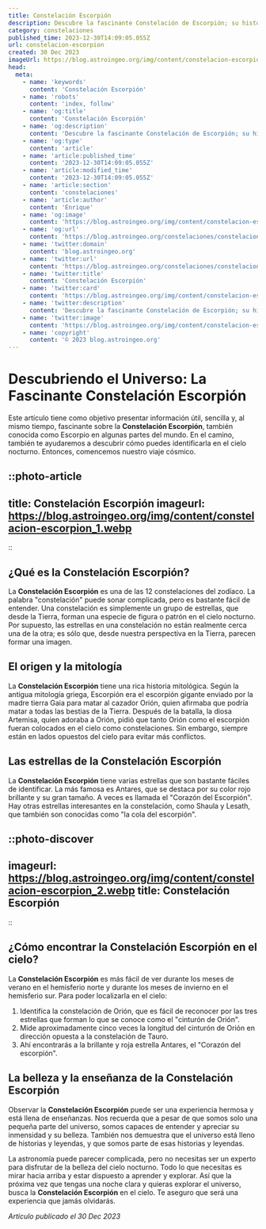 ```yaml
---
title: Constelación Escorpión
description: Descubre la fascinante Constelación de Escorpión; su historia, estrellas principales y cómo ubicarla en el cielo nocturno. ¡Sumérgete en el universo con nosotros!
category: constelaciones
published_time: 2023-12-30T14:09:05.055Z
url: constelacion-escorpion
created: 30 Dec 2023
imageUrl: https://blog.astroingeo.org/img/content/constelacion-escorpion_3.webp
head:
  meta:
    - name: 'keywords'
      content: 'Constelación Escorpión'
    - name: 'robots'
      content: 'index, follow'
    - name: 'og:title'
      content: 'Constelación Escorpión'
    - name: 'og:description'
      content: 'Descubre la fascinante Constelación de Escorpión; su historia, estrellas principales y cómo ubicarla en el cielo nocturno. ¡Sumérgete en el universo con nosotros!'
    - name: 'og:type'
      content: 'article'
    - name: 'article:published_time'
      content: '2023-12-30T14:09:05.055Z'
    - name: 'article:modified_time'
      content: '2023-12-30T14:09:05.055Z'
    - name: 'article:section'
      content: 'constelaciones'
    - name: 'article:author'
      content: 'Enrique'
    - name: 'og:image'
      content: 'https://blog.astroingeo.org/img/content/constelacion-escorpion_3.webp'
    - name: 'og:url'
      content: 'https://blog.astroingeo.org/constelaciones/constelacion-escorpion'
    - name: 'twitter:domain'
      content: 'blog.astroingeo.org'
    - name: 'twitter:url'
      content: 'https://blog.astroingeo.org/constelaciones/constelacion-escorpion'
    - name: 'twitter:title'
      content: 'Constelación Escorpión'
    - name: 'twitter:card'
      content: 'https://blog.astroingeo.org/img/content/constelacion-escorpion_3.webp'
    - name: 'twitter:description'
      content: 'Descubre la fascinante Constelación de Escorpión; su historia, estrellas principales y cómo ubicarla en el cielo nocturno. ¡Sumérgete en el universo con nosotros!'
    - name: 'twitter:image'
      content: 'https://blog.astroingeo.org/img/content/constelacion-escorpion_3.webp'
    - name: 'copyright'
      content: '© 2023 blog.astroingeo.org'
---
```

# Descubriendo el Universo: La Fascinante Constelación Escorpión

Este artículo tiene como objetivo presentar información útil, sencilla y, al mismo tiempo, fascinante sobre la **Constelación Escorpión**, también conocida como Escorpio en algunas partes del mundo. En el camino, también te ayudaremos a descubrir cómo puedes identificarla en el cielo nocturno. Entonces, comencemos nuestro viaje cósmico.

::photo-article
---
title: Constelación Escorpión
imageurl: https://blog.astroingeo.org/img/content/constelacion-escorpion_1.webp
---
::

## ¿Qué es la Constelación Escorpión?

La **Constelación Escorpión** es una de las 12 constelaciones del zodíaco. La palabra "constelación" puede sonar complicada, pero es bastante fácil de entender. Una constelación es simplemente un grupo de estrellas, que desde la Tierra, forman una especie de figura o patrón en el cielo nocturno. Por supuesto, las estrellas en una constelación no están realmente cerca una de la otra; es sólo que, desde nuestra perspectiva en la Tierra, parecen formar una imagen.

## El origen y la mitología 

La **Constelación Escorpión** tiene una rica historia mitológica. Según la antigua mitología griega, Escorpión era el escorpión gigante enviado por la madre tierra Gaia para matar al cazador Orión, quien afirmaba que podría matar a todas las bestias de la Tierra. Después de la batalla, la diosa Artemisa, quien adoraba a Orión, pidió que tanto Orión como el escorpión fueran colocados en el cielo como constelaciones. Sin embargo, siempre están en lados opuestos del cielo para evitar más conflictos.

## Las estrellas de la Constelación Escorpión

La **Constelación Escorpión** tiene varias estrellas que son bastante fáciles de identificar. La más famosa es Antares, que se destaca por su color rojo brillante y su gran tamaño. A veces es llamada el "Corazón del Escorpión". Hay otras estrellas interesantes en la constelación, como Shaula y Lesath, que también son conocidas como "la cola del escorpión".


::photo-discover
---
imageurl: https://blog.astroingeo.org/img/content/constelacion-escorpion_2.webp
title: Constelación Escorpión
---
::

## ¿Cómo encontrar la Constelación Escorpión en el cielo?

La **Constelación Escorpión** es más fácil de ver durante los meses de verano en el hemisferio norte y durante los meses de invierno en el hemisferio sur. Para poder localizarla en el cielo:

1. Identifica la constelación de Orión, que es fácil de reconocer por las tres estrellas que forman lo que se conoce como el "cinturón de Orión".
2. Mide aproximadamente cinco veces la longitud del cinturón de Orión en dirección opuesta a la constelación de Tauro. 
3. Ahí encontrarás a la brillante y roja estrella Antares, el "Corazón del escorpión".

## La belleza y la enseñanza de la Constelación Escorpión

Observar la **Constelación Escorpión** puede ser una experiencia hermosa y está llena de enseñanzas. Nos recuerda que a pesar de que somos solo una pequeña parte del universo, somos capaces de entender y apreciar su inmensidad y su belleza. También nos demuestra que el universo está lleno de historias y leyendas, y que somos parte de esas historias y leyendas.

La astronomía puede parecer complicada, pero no necesitas ser un experto para disfrutar de la belleza del cielo nocturno. Todo lo que necesitas es mirar hacia arriba y estar dispuesto a aprender y explorar. Así que la próxima vez que tengas una noche clara y quieras explorar el universo, busca la **Constelación Escorpión** en el cielo. Te aseguro que será una experiencia que jamás olvidarás.

_Artículo publicado el 30 Dec 2023_